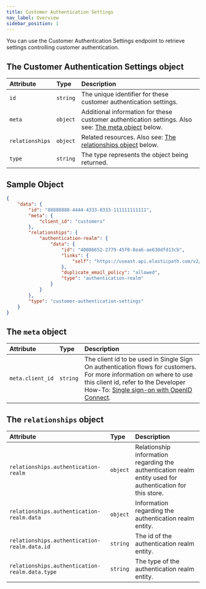 ```yaml
---
title: Customer Authentication Settings
nav_label: Overview
sidebar_position: 1
---
```


You can use the Customer Authentication Settings endpoint to retrieve settings controlling customer authentication.

## The Customer Authentication Settings object

| Attribute | Type | Description |
| :--- | :--- | :--- |
| `id` | `string` | The unique identifier for these customer authentication settings. |
| `meta` | `object` | Additional information for these customer authentication settings. Also see: [The meta object](#the-meta-object) below. |
| `relationships` | `object` | Related resources. Also see: [The relationships object](#the-relationships-object) below. |
| `type` | `string` | The type represents the object being returned. |

## Sample Object

```json
{
    "data": {
        "id": "88888888-4444-4333-8333-111111111111",
        "meta": {
            "client_id": "customers"
        },
        "relationships": {
            "authentication-realm": {
                "data": {
                    "id": "40086652-2779-45f0-8ea6-ae630dfd13cb",
                    "links": {
                        "self": "https://useast.api.elasticpath.com/v2/authentication-realms/40086652-2779-45f0-8ea6-ae630dfd13cb"
                    },
                    "duplicate_email_policy": "allowed",
                    "type": "authentication-realm"
                }
            }
        },
        "type": "customer-authentication-settings"
    }
}
```

## The `meta` object

| Attribute | Type | Description |
| :--- | :--- | :--- |
| `meta.client_id` | `string` | The client id to be used in Single Sign On authentication flows for customers. For more information on where to use this client id, refer to the Developer How-To: [Single sign-on with OpenID Connect](/guides/How-To/Authentication/get-single-sign-on-customer-token). |

## The `relationships` object

| Attribute | Type | Description |
| :--- | :--- | :--- |
| `relationships.authentication-realm` | `object` | Relationship information regarding the authentication realm entity used for authentication for this store. |
| `relationships.authentication-realm.data` | `object` | Information regarding the authentication realm entity. |
| `relationships.authentication-realm.data.id` | `string` | The id of the authentication realm entity. |
| `relationships.authentication-realm.data.type` | `string` | The type of the authentication realm entity. |
